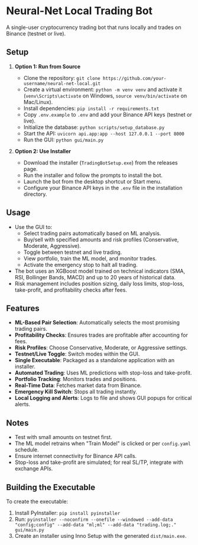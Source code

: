 # Neural-Net Local Trading Bot

A single-user cryptocurrency trading bot that runs locally and trades on Binance (testnet or live).

## Setup
1. **Option 1: Run from Source**
   - Clone the repository: `git clone https://github.com/your-username/neural-net-local.git`
   - Create a virtual environment: `python -m venv venv` and activate it (`venv\Scripts\activate` on Windows, `source venv/bin/activate` on Mac/Linux).
   - Install dependencies: `pip install -r requirements.txt`
   - Copy `.env.example` to `.env` and add your Binance API keys (testnet or live).
   - Initialize the database: `python scripts/setup_database.py`
   - Start the API: `uvicorn api.app:app --host 127.0.0.1 --port 8000`
   - Run the GUI: `python gui/main.py`

2. **Option 2: Use Installer**
   - Download the installer (`TradingBotSetup.exe`) from the releases page.
   - Run the installer and follow the prompts to install the bot.
   - Launch the bot from the desktop shortcut or Start menu.
   - Configure your Binance API keys in the `.env` file in the installation directory.

## Usage
- Use the GUI to:
  - Select trading pairs automatically based on ML analysis.
  - Buy/sell with specified amounts and risk profiles (Conservative, Moderate, Aggressive).
  - Toggle between testnet and live trading.
  - View portfolio, train the ML model, and monitor trades.
  - Activate the emergency stop to halt all trading.
- The bot uses an XGBoost model trained on technical indicators (SMA, RSI, Bollinger Bands, MACD) and up to 20 years of historical data.
- Risk management includes position sizing, daily loss limits, stop-loss, take-profit, and profitability checks after fees.

## Features
- **ML-Based Pair Selection**: Automatically selects the most promising trading pairs.
- **Profitability Checks**: Ensures trades are profitable after accounting for fees.
- **Risk Profiles**: Choose Conservative, Moderate, or Aggressive settings.
- **Testnet/Live Toggle**: Switch modes within the GUI.
- **Single Executable**: Packaged as a standalone application with an installer.
- **Automated Trading**: Uses ML predictions with stop-loss and take-profit.
- **Portfolio Tracking**: Monitors trades and positions.
- **Real-Time Data**: Fetches market data from Binance.
- **Emergency Kill Switch**: Stops all trading instantly.
- **Local Logging and Alerts**: Logs to file and shows GUI popups for critical alerts.

## Notes
- Test with small amounts on testnet first.
- The ML model retrains when "Train Model" is clicked or per `config.yaml` schedule.
- Ensure internet connectivity for Binance API calls.
- Stop-loss and take-profit are simulated; for real SL/TP, integrate with exchange APIs.

## Building the Executable
To create the executable:
1. Install PyInstaller: `pip install pyinstaller`
2. Run: `pyinstaller --noconfirm --onefile --windowed --add-data "config;config" --add-data "ml;ml" --add-data "trading.log;." gui/main.py`
3. Create an installer using Inno Setup with the generated `dist/main.exe`.
